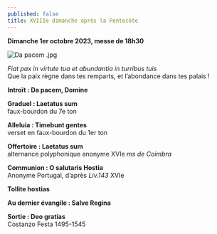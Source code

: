 ```yaml
---
published: false
title: XVIIIe dimanche après la Pentecôte
---
```

**Dimanche 1er octobre 2023, messe de 18h30**

![Da pacem .jpg]({{site.baseurl}}/images/Da%20pacem%20.jpg)

*Fiat pax in virtute tua et abundantia in turribus tuis*  
Que la paix règne dans tes remparts, et l’abondance dans tes palais !

**Introït : Da pacem, Domine**

**Graduel : Laetatus sum**  
faux-bourdon du 7e ton

**Alleluia : Timebunt gentes**  
verset en faux-bourdon du 1er ton

**Offertoire : Laetatus sum**  
alternance polyphonique anonyme XVIe *ms de Coimbra*

**Communion : O salutaris Hostia**  
Anonyme Portugal, d’après *Liv.143* XVIe

**Tollite hostias**

**Au dernier évangile : Salve Regina**

**Sortie : Deo gratias**  
Costanzo Festa 1495-1545
